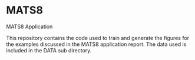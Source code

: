 # MATS8
MATS8 Application

This repository contains the code used to train and generate the figures for the examples discussed in the MATS8 application report.  The data used is included in the DATA sub directory.
